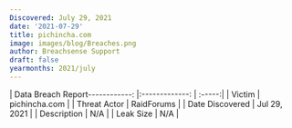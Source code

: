 ```yaml
---
Discovered: July 29, 2021
date: '2021-07-29'
title: pichincha.com
image: images/blog/Breaches.png
author: Breachsense Support
draft: false
yearmonths: 2021/july
---
```


| Data Breach Report------------:   |:-------------:    | :-----:|
| Victim    | pichincha.com      | 
| Threat Actor    | RaidForums      | 
| Date Discovered    | Jul 29, 2021      | 
| Description    | N/A      | 
| Leak Size    | N/A      | 

